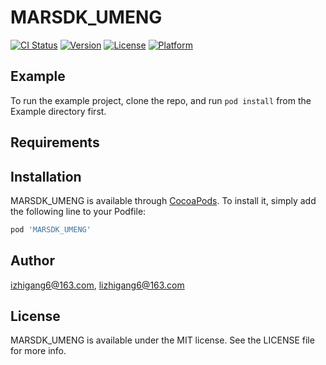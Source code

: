 # MARSDK_UMENG

[![CI Status](https://img.shields.io/travis/izhigang6@163.com/MARSDK_UMENG.svg?style=flat)](https://travis-ci.org/izhigang6@163.com/MARSDK_UMENG)
[![Version](https://img.shields.io/cocoapods/v/MARSDK_UMENG.svg?style=flat)](https://cocoapods.org/pods/MARSDK_UMENG)
[![License](https://img.shields.io/cocoapods/l/MARSDK_UMENG.svg?style=flat)](https://cocoapods.org/pods/MARSDK_UMENG)
[![Platform](https://img.shields.io/cocoapods/p/MARSDK_UMENG.svg?style=flat)](https://cocoapods.org/pods/MARSDK_UMENG)

## Example

To run the example project, clone the repo, and run `pod install` from the Example directory first.

## Requirements

## Installation

MARSDK_UMENG is available through [CocoaPods](https://cocoapods.org). To install
it, simply add the following line to your Podfile:

```ruby
pod 'MARSDK_UMENG'
```

## Author

izhigang6@163.com, lizhigang6@163.com

## License

MARSDK_UMENG is available under the MIT license. See the LICENSE file for more info.
